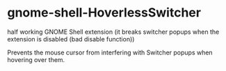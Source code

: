 # gnome-shell-HoverlessSwitcher
half working GNOME Shell extension (it breaks switcher popups when the extension is disabled (bad disable function))

Prevents the mouse cursor from interfering with Switcher popups when hovering over them. 
